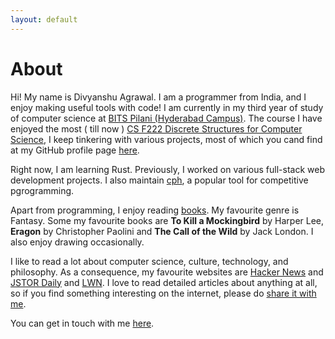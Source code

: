 ```yaml
---
layout: default
---
```


# About

Hi! My name is Divyanshu Agrawal. I am a programmer from India, and I enjoy making useful tools with code! I am currently in my third year of study of computer science at [BITS Pilani (Hyderabad Campus)](https://www.bits-pilani.ac.in/Hyderabad/). The course I have enjoyed the most ( till now ) [CS F222 Discrete Structures for Computer Science](documents/CS_F222_A4.pdf), I keep tinkering with various projects, most of which you cand find at my GitHub profile page [here](https://github.com/agrawal-d).

Right now, I am learning Rust. Previously, I worked on various full-stack web development projects. I also maintain [cph](https://github.com/agrawal-d/cph), a popular
tool for competitive pgrogramming.

Apart from programming, I enjoy reading [books](https://www.goodreads.com/review/list/26803636). My favourite genre is Fantasy. Some my favourite books are **To Kill a Mockingbird** by Harper Lee, **Eragon** by Christopher Paolini and **The Call of the Wild** by Jack London. I also enjoy drawing occasionally.

I like to read a lot about computer science, culture, technology, and philosophy. As a consequence, my favourite websites are [Hacker News](https://news.ycombinator.com/news) and [JSTOR Daily](https://daily.jstor.org/) and [LWN](https://lwn.net/). I love to read detailed articles about anything at all, so if you find something interesting on the internet, please do [share it with me](/contact).

You can get in touch with me [here](/contact).
